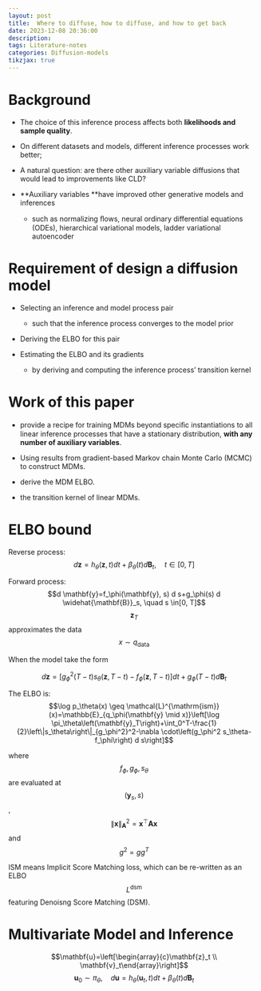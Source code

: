 ```yaml
---
layout: post
title:  Where to diffuse, how to diffuse, and how to get back
date: 2023-12-08 20:36:00
description: 
tags: Literature-notes
categories: Diffusion-models
tikzjax: true
---
```


# Background

- The choice of this inference process affects both **likelihoods and sample quality**.

- On different datasets and models, different inference processes work better;

- A natural question: are there other auxiliary variable diffusions that would lead to improvements like CLD?

- **Auxiliary variables **have improved other generative models and inferences
   - such as normalizing ﬂows, neural ordinary differential equations (ODEs), hierarchical variational models, ladder variational autoencoder

# Requirement of design a diffusion model

- Selecting an inference and model process pair
   - such that the inference process converges to the model prior

- Deriving the ELBO for this pair

- Estimating the ELBO and its gradients
   - by deriving and computing the inference process’ transition kernel
# Work of this paper

- provide a recipe for training MDMs beyond speciﬁc instantiations to all linear inference processes that have a stationary distribution, **with any number of auxiliary variables**.

- Using results from gradient-based Markov chain Monte Carlo (MCMC) to construct MDMs.

- derive the MDM ELBO.

- the transition kernel of linear MDMs.

# ELBO bound

Reverse process: $$d \mathbf{z}=h_\theta(\mathbf{z}, t) d t+\beta_\theta(t) d \mathbf{B}_t, \quad t \in[0, T]$$

Forward process: $$d \mathbf{y}=f_\phi(\mathbf{y}, s) d s+g_\phi(s) d \widehat{\mathbf{B}}_s, \quad s \in[0, T]$$
$$\mathbf{z}_T$$ approximates the data $$x \sim q_{\text{data}}$$

When the model take the form

$$d \mathbf{z}=\left[g_\phi^2(T-t) s_\theta(\mathbf{z}, T-t)-f_\phi(\mathbf{z}, T-t)\right] d t+g_\phi(T-t) d \mathbf{B}_t$$

The ELBO is: $$\log p_\theta(x) \geq \mathcal{L}^{\mathrm{ism}}(x)=\mathbb{E}_{q_\phi(\mathbf{y} \mid x)}\left[\log \pi_\theta\left(\mathbf{y}_T\right)+\int_0^T-\frac{1}{2}\left\|s_\theta\right\|_{g_\phi^2}^2-\nabla \cdot\left(g_\phi^2 s_\theta-f_\phi\right) d s\right]$$

where $$f_{\phi}, g_{\phi}, s_{\theta}$$ are evaluated at $$(\mathbf{y}_s, s)$$, $$\|\mathbf{x}\|_{\mathbf{A}}^2=\mathbf{x}^{\top} \mathbf{A} \mathbf{x}$$ and $$g^2 = gg^T$$

ISM means Implicit Score Matching loss, which can be re-written as an ELBO $$L^{\text{dsm}}$$ featuring Denoisng Score Matching (DSM).

# Multivariate Model and Inference

$$\mathbf{u}=\left[\begin{array}{c}\mathbf{z}_t \\ \mathbf{v}_t\end{array}\right]$$
$$\mathbf{u}_0 \sim \pi_\theta, \quad d \mathbf{u}=h_\theta\left(\mathbf{u}_t, t\right) d t+\beta_\theta(t) d \mathbf{B}_t$$



